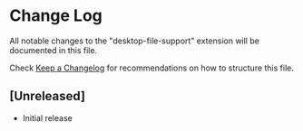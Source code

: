# Change Log

All notable changes to the "desktop-file-support" extension will be documented in this file.

Check [Keep a Changelog](http://keepachangelog.com/) for recommendations on how to structure this file.

## [Unreleased]

- Initial release